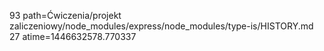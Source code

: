93 path=Ćwiczenia/projekt zaliczeniowy/node_modules/express/node_modules/type-is/HISTORY.md
27 atime=1446632578.770337

